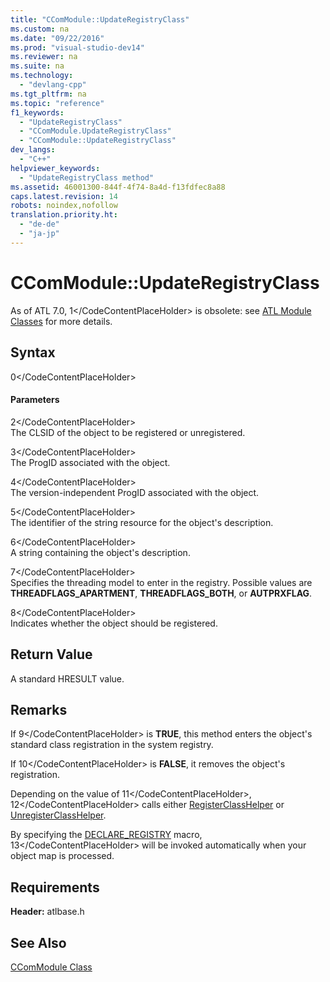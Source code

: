 ```yaml
---
title: "CComModule::UpdateRegistryClass"
ms.custom: na
ms.date: "09/22/2016"
ms.prod: "visual-studio-dev14"
ms.reviewer: na
ms.suite: na
ms.technology: 
  - "devlang-cpp"
ms.tgt_pltfrm: na
ms.topic: "reference"
f1_keywords: 
  - "UpdateRegistryClass"
  - "CComModule.UpdateRegistryClass"
  - "CComModule::UpdateRegistryClass"
dev_langs: 
  - "C++"
helpviewer_keywords: 
  - "UpdateRegistryClass method"
ms.assetid: 46001300-844f-4f74-8a4d-f13fdfec8a88
caps.latest.revision: 14
robots: noindex,nofollow
translation.priority.ht: 
  - "de-de"
  - "ja-jp"
---
```

# CComModule::UpdateRegistryClass
As of ATL 7.0, <CodeContentPlaceHolder>1\</CodeContentPlaceHolder> is obsolete: see [ATL Module Classes](../vs140/atl-module-classes.md) for more details.  
  
## Syntax  
  
<CodeContentPlaceHolder>0\</CodeContentPlaceHolder>  
#### Parameters  
 <CodeContentPlaceHolder>2\</CodeContentPlaceHolder>  
 The CLSID of the object to be registered or unregistered.  
  
 <CodeContentPlaceHolder>3\</CodeContentPlaceHolder>  
 The ProgID associated with the object.  
  
 <CodeContentPlaceHolder>4\</CodeContentPlaceHolder>  
 The version-independent ProgID associated with the object.  
  
 <CodeContentPlaceHolder>5\</CodeContentPlaceHolder>  
 The identifier of the string resource for the object's description.  
  
 <CodeContentPlaceHolder>6\</CodeContentPlaceHolder>  
 A string containing the object's description.  
  
 <CodeContentPlaceHolder>7\</CodeContentPlaceHolder>  
 Specifies the threading model to enter in the registry. Possible values are **THREADFLAGS_APARTMENT**, **THREADFLAGS_BOTH**, or **AUTPRXFLAG**.  
  
 <CodeContentPlaceHolder>8\</CodeContentPlaceHolder>  
 Indicates whether the object should be registered.  
  
## Return Value  
 A standard HRESULT value.  
  
## Remarks  
 If <CodeContentPlaceHolder>9\</CodeContentPlaceHolder> is **TRUE**, this method enters the object's standard class registration in the system registry.  
  
 If <CodeContentPlaceHolder>10\</CodeContentPlaceHolder> is **FALSE**, it removes the object's registration.  
  
 Depending on the value of <CodeContentPlaceHolder>11\</CodeContentPlaceHolder>, <CodeContentPlaceHolder>12\</CodeContentPlaceHolder> calls either [RegisterClassHelper](../vs140/ccommodule--registerclasshelper.md) or [UnregisterClassHelper](../vs140/ccommodule--unregisterclasshelper.md).  
  
 By specifying the [DECLARE_REGISTRY](../vs140/declare_registry.md) macro, <CodeContentPlaceHolder>13\</CodeContentPlaceHolder> will be invoked automatically when your object map is processed.  
  
## Requirements  
 **Header:** atlbase.h  
  
## See Also  
 [CComModule Class](../vs140/ccommodule-class.md)